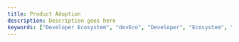 ```yaml
---
title: Product Adoption
description: Description goes here
keywords: ["Developer Ecosystem", "devEco", "Developer", "Ecosystem", "Community", "Technical Community"]
---
```

